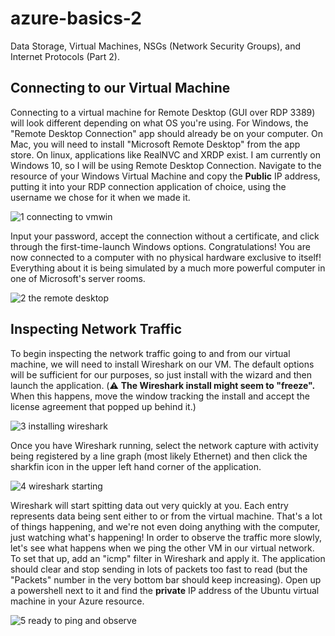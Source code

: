 # azure-basics-2
Data Storage, Virtual Machines, NSGs (Network Security Groups), and Internet Protocols (Part 2).

## Connecting to our Virtual Machine

Connecting to a virtual machine for Remote Desktop (GUI over RDP 3389) will look different depending on what OS you're using. For Windows, the "Remote Desktop Connection" app should already be on your computer. On Mac, you will need to install "Microsoft Remote Desktop" from the app store. On linux, applications like RealNVC and XRDP exist. I am currently on Windows 10, so I will be using Remote Desktop Connection. Navigate to the resource of your Windows Virtual Machine and copy the **Public** IP address, putting it into your RDP connection application of choice, using the username we chose for it when we made it.

![1  connecting to vmwin](https://github.com/user-attachments/assets/c637cf84-ef03-451f-bd5f-2e6db7bb6d6d)

Input your password, accept the connection without a certificate, and click through the first-time-launch Windows options. Congratulations! You are now connected to a computer with no physical hardware exclusive to itself! Everything about it is being simulated by a much more powerful computer in one of Microsoft's server rooms.

![2  the remote desktop](https://github.com/user-attachments/assets/5e586f83-6a10-4ad8-a746-f7c240d09f79)

## Inspecting Network Traffic

To begin inspecting the network traffic going to and from our virtual machine, we will need to install Wireshark on our VM. The default options will be sufficient for our purposes, so just install with the wizard and then launch the application. (⚠️ **The Wireshark install might seem to "freeze".** When this happens, move the window tracking the install and accept the license agreement that popped up behind it.)

![3  installing wireshark](https://github.com/user-attachments/assets/267929c3-d14b-4e3f-93ae-0414a8f2e153)

Once you have Wireshark running, select the network capture with activity being registered by a line graph (most likely Ethernet) and then click the sharkfin icon in the upper left hand corner of the application.

![4  wireshark starting](https://github.com/user-attachments/assets/930cf34c-ac2e-4465-b1d0-0dac54dbb511)

Wireshark will start spitting data out very quickly at you. Each entry represents data being sent either to or from the virtual machine. That's a lot of things happening, and we're not even doing anything with the computer, just watching what's happening! In order to observe the traffic more slowly, let's see what happens when we ping the other VM in our virtual network. To set that up, add an "icmp" filter in Wireshark and apply it. The application should clear and stop sending in lots of packets too fast to read (but the "Packets" number in the very bottom bar should keep increasing). Open up a powershell next to it and find the **private** IP address of the Ubuntu virtual machine in your Azure resource.

![5  ready to ping and observe](https://github.com/user-attachments/assets/87767b08-458b-450d-8a0f-98f72d59daf1)





